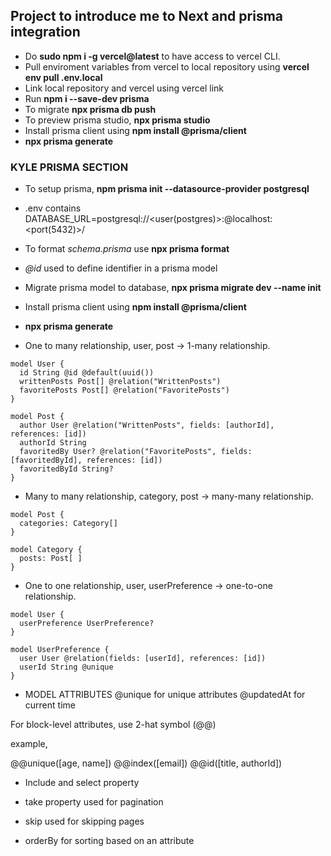 ## Project to introduce me to Next and prisma integration

- Do **sudo npm i -g vercel@latest** to have access to vercel CLI.
- Pull enviroment variables from vercel to local repository using
  **vercel env pull .env.local**
- Link local repository and vercel using vercel link
- Run **npm i --save-dev prisma**
- To migrate **npx prisma db push**
- To preview prisma studio, **npx prisma studio**
- Install prisma client using **npm install @prisma/client**
- **npx prisma generate**

### KYLE PRISMA SECTION

- To setup prisma, **npm prisma init --datasource-provider postgresql**

- .env contains DATABASE_URL=postgresql://<user(postgres)>:<password>@localhost:<port(5432)>/<dbName>

- To format _schema.prisma_ use **npx prisma format**

- _@id_ used to define identifier in a prisma model

- Migrate prisma model to database, **npx prisma migrate dev --name init**

- Install prisma client using **npm install @prisma/client**

- **npx prisma generate**

- One to many relationship, user, post -> 1-many relationship.

```
model User {
  id String @id @default(uuid())
  writtenPosts Post[] @relation("WrittenPosts")
  favoritePosts Post[] @relation("FavoritePosts")
}

model Post {
  author User @relation("WrittenPosts", fields: [authorId], references: [id])
  authorId String
  favoritedBy User? @relation("FavoritePosts", fields: [favoritedById], references: [id])
  favoritedById String?
}
```

- Many to many relationship, category, post -> many-many relationship.

```
model Post {
  categories: Category[]
}

model Category {
  posts: Post[ ]
}
```

- One to one relationship, user, userPreference -> one-to-one relationship.

```
model User {
  userPreference UserPreference?
}

model UserPreference {
  user User @relation(fields: [userId], references: [id])
  userId String @unique
}
```

- MODEL ATTRIBUTES
@unique for unique attributes
@updatedAt for current time

For block-level attributes, use 2-hat symbol (@@)

example,

@@unique([age, name])
@@index([email])
@@id([title, authorId])

- Include and select property

- take property used for pagination
 
- skip used for skipping pages

- orderBy for sorting based on an attribute

